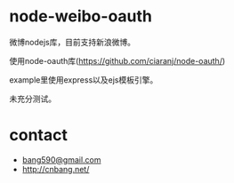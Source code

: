 node-weibo-oauth
===========

微博nodejs库，目前支持新浪微博。

使用node-oauth库(https://github.com/ciaranj/node-oauth/)

example里使用express以及ejs模板引擎。

未充分测试。

contact
============

* bang590@gmail.com
* http://cnbang.net/
